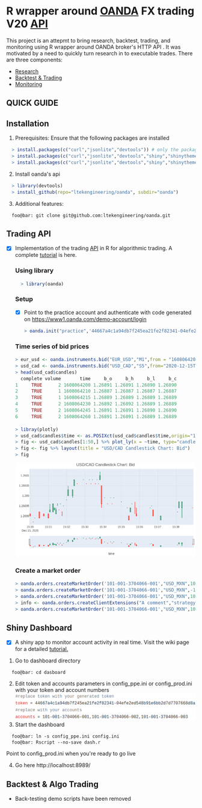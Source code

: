 # R wrapper around [OANDA](https://www.oanda.com/us-en/) FX trading V20 [API](https://developer.oanda.com/rest-live-v20/introduction/)
This project is an attepmt to bring research, backtest, trading, and monitoring using R wrapper around OANDA broker's HTTP API . It was motivated by a need to quickly turn research in to executable trades. There are three components:
- [Research](https://github.com/thelawrencekhan/oanda/blob/main/README.md#trading-api)
- [Backtest & Trading](https://github.com/thelawrencekhan/oanda/blob/main/README.md#backtest--algo-trading)
- [Monitoring](https://github.com/thelawrencekhan/oanda/blob/main/README.md#shiny-dashboard)

## QUICK GUIDE
## Installation
1. Prerequisites: Ensure that the following packages are installed
  ``` R
    > install.packages(c("curl","jsonlite","devtools")) # only the package
    > install.packages(c("curl","jsonlite","devtools","shiny","shinythemes","ini")) # package + dashboard
    > install.packages(c("curl","jsonlite","devtools","shiny","shinythemes","ini","zoo")) #package + dashboard + demo backtest & toy algo trading
  ```
2. Install oanda's api
  ``` R
    > library(devtools)
    > install_github(repo="ltekengineering/oanda", subdir="oanda")
  ```
3. Additional features:
  ``` console
    foo@bar: git clone git@github.com:ltekengineering/oanda.git    
  ```

## Trading API
- [x] Implementation of the trading [API](http://developer.oanda.com/rest-live-v20/introduction/) in R for algorithmic trading. A complete [tutorial](https://github.com/ltekengineering/oanda/wiki/D.-Trading-Api-Tutorial) is here.
  ### Using library  
  ``` R
    > library(oanda)    
  ```
  ### Setup
  - [x] Point to the practice account and authenticate with code generated on https://www1.oanda.com/demo-account/login
    ``` R
    > oanda.init("practice",'44667a4c1a94db7f245ea21fe2f82341-04efe2ed548b91e6bb2d7d7707668d8a')
    ```
  ### Time series of bid prices
  ``` R
  > eur_usd <- oanda.instruments.bid("EUR_USD","M1",from = "1608064200") #2020-12-15 03:30 PM
  > usd_cad <- oanda.instruments.bid("USD_CAD","S5",from="2020-12-15T15:30:00") #with a resolution of 5 seconds
  > head(usd_cad$candles)
    complete volume       time     b_o     b_h     b_l     b_c
  1     TRUE      2 1608064200 1.26891 1.26891 1.26890 1.26890
  2     TRUE      1 1608064210 1.26887 1.26887 1.26887 1.26887
  3     TRUE      1 1608064215 1.26889 1.26889 1.26889 1.26889
  4     TRUE      2 1608064230 1.26892 1.26892 1.26889 1.26889
  5     TRUE      2 1608064245 1.26891 1.26891 1.26890 1.26890
  6     TRUE      2 1608064260 1.26891 1.26891 1.26889 1.26889

  > libray(plotly)
  > usd_cad$candles$time <- as.POSIXct(usd_cad$candles$time,origin="1970-01-01")
  > fig <- usd_cad$candles[1:50,] %>% plot_ly(x = ~time, type="candlestick",open = ~b_o, close = ~b_c, high = ~b_h, low = ~b_l) 
  > fig <- fig %>% layout(title = "USD/CAD Candlestick Chart: Bid")
  > fig
  ```
  ![Bid candlestick](https://github.com/ltekengineering/oanda/blob/main/media/bid.png)

  ### Create a market order
  ```R
  > oanda.orders.createMarketOrder('101-001-3704066-001',"USD_MXN",10000) #long 10000 USD/MXN
  > oanda.orders.createMarketOrder('101-001-3704066-001',"USD_MXN",-10000) #short 10000 USD/MXN
  > oanda.orders.createMarketOrder('101-001-3704066-001',"USD_MXN",10000,priceBound=19.86263) #worst pirce of 19.86263 else kill the order
  > info <- oanda.orders.createClientExtensions("A comment","strategy_9","my_order_10000")
  > oanda.orders.createMarketOrder('101-001-3704066-001',"USD_MXN",10000,priceBound=19.86263, info)  #add customization
  ```       

## Shiny Dashboard  
- [x] A shiny app to monitor account activity in real time. Visit the wiki page for a detailed [tutorial.](https://github.com/ltekengineering/oanda/wiki/C.-Dashboard)  

1. Go to dashboard directory
``` console
  foo@bar: cd dasboard
```
2. Edit token and accounts parameters in config_ppe.ini or config_prod.ini with your token and account numbers
    ![Ini file](https://github.com/ltekengineering/oanda/blob/main/media/key.png)
3. Start the dashboard
``` console
  foo@bar: ln -s config_ppe.ini config.ini 
  foo@bar: Rscript --no-save dash.r        
```
Point to config_prod.ini when you're ready to go live

4. Go here http://localhost:8989/

## Backtest & Algo Trading  
- Back-testing demo scripts have been removed
